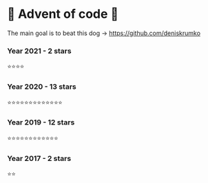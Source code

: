 # :christmas_tree: Advent of code :christmas_tree:

The main goal is to beat this dog -> https://github.com/deniskrumko

### Year 2021 - 2 stars

:star::star::star::star:

### Year 2020 - 13 stars

:star::star::star::star::star::star::star::star::star::star::star::star::star:

### Year 2019 - 12 stars

:star::star::star::star::star::star::star::star::star::star::star::star:

### Year 2017 - 2 stars

:star::star:
